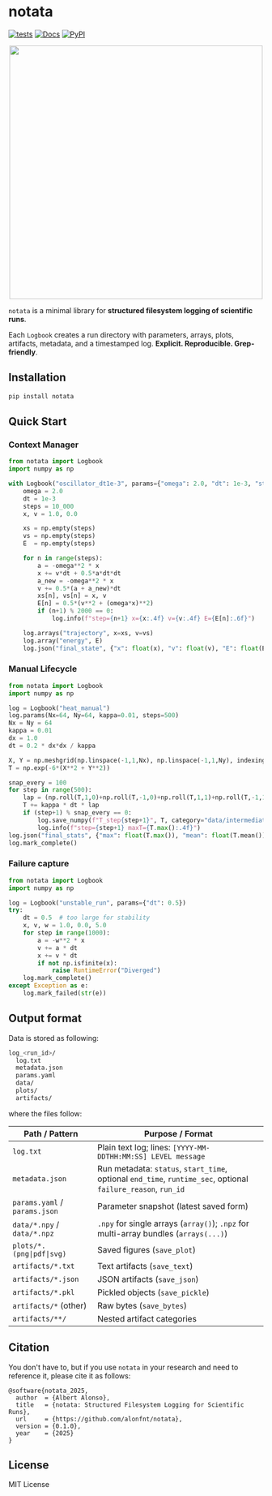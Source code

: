 # notata

[![tests](https://github.com/alonfnt/notata/actions/workflows/pytest.yml/badge.svg)](https://github.com/alonfnt/notata/actions/workflows/pytest.yml)
[![Docs](https://readthedocs.org/projects/notata/badge/?version=latest)](https://notata.readthedocs.io/en/latest/)
[![PyPI](https://img.shields.io/pypi/v/notata.svg)](https://pypi.org/project/notata/)

<p align="center">
    <img style="width: 500px; height: auto;"  src="https://github.com/user-attachments/assets/0e73e7b8-bdee-4fcf-9872-fdf8b3d52156" />
</p>

`notata` is a minimal library for **structured filesystem logging of scientific runs**.

Each `Logbook` creates a run directory with parameters, arrays, plots, artifacts, metadata, and a timestamped log. **Explicit. Reproducible. Grep-friendly**.

## Installation
```bash
pip install notata
```

## Quick Start
### Context Manager
```python
from notata import Logbook
import numpy as np

with Logbook("oscillator_dt1e-3", params={"omega": 2.0, "dt": 1e-3, "steps": 10_000}) as log:
    omega = 2.0
    dt = 1e-3
    steps = 10_000
    x, v = 1.0, 0.0

    xs = np.empty(steps)
    vs = np.empty(steps)
    E  = np.empty(steps)

    for n in range(steps):
        a = -omega**2 * x
        x += v*dt + 0.5*a*dt*dt
        a_new = -omega**2 * x
        v += 0.5*(a + a_new)*dt
        xs[n], vs[n] = x, v
        E[n] = 0.5*(v**2 + (omega*x)**2)
        if (n+1) % 2000 == 0:
            log.info(f"step={n+1} x={x:.4f} v={v:.4f} E={E[n]:.6f}")

    log.arrays("trajectory", x=xs, v=vs)
    log.array("energy", E)
    log.json("final_state", {"x": float(x), "v": float(v), "E": float(E[-1])})
```

### Manual Lifecycle
```python
from notata import Logbook
import numpy as np

log = Logbook("heat_manual")
log.params(Nx=64, Ny=64, kappa=0.01, steps=500)
Nx = Ny = 64
kappa = 0.01
dx = 1.0
dt = 0.2 * dx*dx / kappa

X, Y = np.meshgrid(np.linspace(-1,1,Nx), np.linspace(-1,1,Ny), indexing="ij")
T = np.exp(-6*(X**2 + Y**2))

snap_every = 100
for step in range(500):
    lap = (np.roll(T,1,0)+np.roll(T,-1,0)+np.roll(T,1,1)+np.roll(T,-1,1)-4*T)
    T += kappa * dt * lap
    if (step+1) % snap_every == 0:
        log.save_numpy(f"T_step{step+1}", T, category="data/intermediate")
        log.info(f"step={step+1} maxT={T.max():.4f}")
log.json("final_stats", {"max": float(T.max()), "mean": float(T.mean())})
log.mark_complete()
```

### Failure capture
```python
from notata import Logbook
import numpy as np

log = Logbook("unstable_run", params={"dt": 0.5})
try:
    dt = 0.5  # too large for stability
    x, v, w = 1.0, 0.0, 5.0
    for step in range(1000):
        a = -w**2 * x
        v += a * dt
        x += v * dt
        if not np.isfinite(x):
            raise RuntimeError("Diverged")
    log.mark_complete()
except Exception as e:
    log.mark_failed(str(e))
```

## Output format
Data is stored as following:
```bash
log_<run_id>/
  log.txt
  metadata.json
  params.yaml
  data/
  plots/
  artifacts/
```

where the files follow:

| Path / Pattern                | Purpose / Format                                                                                      |
|------------------------------|--------------------------------------------------------------------------------------------------------|
| `log.txt`                    | Plain text log; lines: `[YYYY-MM-DDTHH:MM:SS] LEVEL message`                                           |
| `metadata.json`              | Run metadata: `status`, `start_time`, optional `end_time`, `runtime_sec`, optional `failure_reason`, `run_id` |
| `params.yaml` / `params.json`| Parameter snapshot (latest saved form)                                                                 |
| `data/*.npy` / `data/*.npz` | `.npy` for single arrays (`array()`); `.npz` for multi-array bundles (`arrays(...)`)                    |
| `plots/*.(png\|pdf\|svg)`    | Saved figures (`save_plot`)                                                                            |
| `artifacts/*.txt`            | Text artifacts (`save_text`)                                                                           |
| `artifacts/*.json`           | JSON artifacts (`save_json`)                                                                           |
| `artifacts/*.pkl`            | Pickled objects (`save_pickle`)                                                                        |
| `artifacts/*` (other)        | Raw bytes (`save_bytes`)                                                                               |
| `artifacts/**/`              | Nested artifact categories                                                                             |

## Citation
You don't have to, but if you use `notata` in your research and need to reference it, please cite it as follows:
```
@software{notata_2025,
  author  = {Albert Alonso},
  title   = {notata: Structured Filesystem Logging for Scientific Runs},
  url     = {https://github.com/alonfnt/notata},
  version = {0.1.0},
  year    = {2025}
}
```

## License
MIT License
